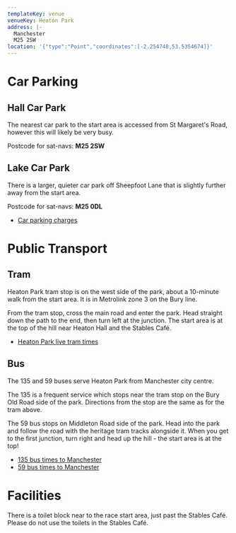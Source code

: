 ```yaml
---
templateKey: venue
venueKey: Heaton Park
address: |-
  Manchester
  M25 2SW
location: '{"type":"Point","coordinates":[-2.254748,53.5354674]}'
---
```

# Car Parking

## Hall Car Park

The nearest car park to the start area is accessed from St Margaret's Road,
however this will likely be very busy.

Postcode for sat-navs: **M25 2SW**

## Lake Car Park

There is a larger, quieter car park off Sheepfoot Lane that is slightly further 
away from the start area.

Postcode for sat-navs: **M25 0DL**

* [Car parking charges](https://secure.manchester.gov.uk/info/500306/heaton_park/7652/parking_at_heaton_park)


# Public Transport

## Tram

Heaton Park tram stop is on the west side of the park, about a 10-minute walk
from the start area. It is in Metrolink zone 3 on the Bury line.

From the tram stop, cross the main road and enter the park. Head straight down
the path to the end, then turn left at the junction. The start area is at the
top of the hill near Heaton Hall and the Stables Café.

* [Heaton Park live tram times](https://tfgm.com/public-transport/tram/stops/heaton-park-tram)

## Bus

The 135 and 59 buses serve Heaton Park from Manchester city centre.

The 135 is a frequent service which stops near the tram stop on the Bury Old 
Road side of the park. Directions from the stop are the same as for the tram
above.

The 59 bus stops on Middleton Road side of the park. Head into the park and
follow the road with the heritage tram tracks alongside it. When you get to the
first junction, turn right and head up the hill - the start area is at the top!

* [135 bus times to Manchester](https://tfgm.com/public-transport/bus/stops/1800NC41881/135)
* [59 bus times to Manchester](https://tfgm.com/public-transport/bus/stops/1800NB42611/59)

# Facilities

There is a toilet block near to the race start area, just past the Stables Café.
Please do not use the toilets in the Stables Café.
